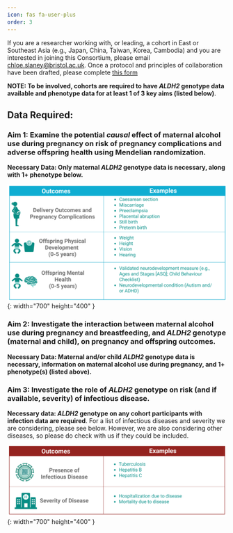 ```yaml
---
icon: fas fa-user-plus
order: 3
---
```

If you are a researcher working with, or leading, a cohort in East or Southeast Asia (e.g., Japan, China, Taiwan, Korea, Cambodia) and you are interested in joining this Consortium, please email chloe.slaney@bristol.ac.uk. Once a protocol and principles of collaboration have been drafted, please complete [this form](https://forms.office.com/e/Xgf2LNfqpu)

**NOTE: To be involved, cohorts are required to have *ALDH2* genotype data available and phenotype data for at least 1 of 3 key aims (listed below)**. 

## Data Required:
### Aim 1: Examine the potential *causal* effect of maternal alcohol use during pregnancy on risk of pregnancy complications and adverse offspring health using Mendelian randomization. 

**Necessary Data: Only maternal *ALDH2* genotype data is necessary, along with 1+ phenotype below.** 

![Desktop View](/assets/Aim1.jpg){: width="700" height="400" }

### Aim 2: Investigate the interaction between maternal alcohol use during pregnancy and breastfeeding, and *ALDH2* genotype (maternal and child), on pregnancy and offspring outcomes. 

**Necessary Data: Maternal and/or child *ALDH2* genotype data is necessary, information on maternal alcohol use during pregnancy, and 1+ phenotype(s) (listed above).** 

### Aim 3: Investigate the role of *ALDH2* genotype on risk (and if available, severity) of infectious disease. 

**Necessary data: *ALDH2* genotype on any cohort participants with infection data are required**. For a list of infectious diseases and severity we are considering, please see below. However, we are also considering other diseases, so please do check with us if they could be included.

![Desktop View](/assets/Aim3.jpg){: width="700" height="400" }

